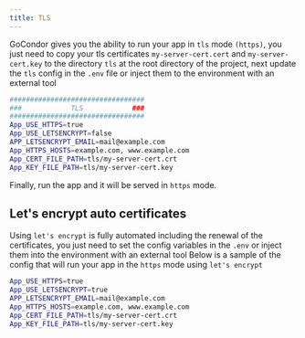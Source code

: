 ```yaml
---
title: TLS
---
```


GoCondor gives you the ability to run your app in `tls` mode `(https)`, you just need to copy your tls certificates `my-server-cert.cert` and `my-server-cert.key` to the directory `tls` at the root directory of the project, next update the `tls` config in the `.env` file or inject them to the environment with an external tool
```bash
#################################
###            TLS            ###
#################################
App_USE_HTTPS=true
App_USE_LETSENCRYPT=false
APP_LETSENCRYPT_EMAIL=mail@example.com
App_HTTPS_HOSTS=example.com, www.example.com
App_CERT_FILE_PATH=tls/my-server-cert.crt
App_KEY_FILE_PATH=tls/my-server-cert.key
```
Finally, run the app and it will be served in `https` mode.

## Let's encrypt auto certificates 
Using `let's encrypt` is fully automated including the renewal of the certificates, you just need to set the config variables in the `.env` or inject them into the environment with an external tool
Below is a sample of the config that will run your app in the `https` mode using `let's encrypt`
```bash
App_USE_HTTPS=true
App_USE_LETSENCRYPT=true
APP_LETSENCRYPT_EMAIL=mail@example.com
App_HTTPS_HOSTS=example.com, www.example.com
App_CERT_FILE_PATH=tls/my-server-cert.crt
App_KEY_FILE_PATH=tls/my-server-cert.key
```
